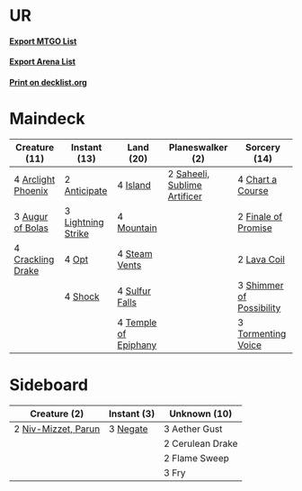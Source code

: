 # UR

#### [Export MTGO List](../collection/UR/UR.txt)
#### [Export Arena List](../collection/UR/UR_arena.txt)
#### [Print on decklist.org](http://decklist.org/?deckmain=2%09Anticipate%0A4%09Arclight%20Phoenix%0A3%09Augur%20of%20Bolas%0A4%09Chart%20a%20Course%0A4%09Crackling%20Drake%0A2%09Finale%20of%20Promise%0A4%09Island%0A2%09Lava%20Coil%0A3%09Lightning%20Strike%0A4%09Mountain%0A4%09Opt%0A2%09Saheeli,%20Sublime%20Artificer%0A3%09Shimmer%20of%20Possibility%0A4%09Shock%0A4%09Steam%20Vents%0A4%09Sulfur%20Falls%0A4%09Temple%20of%20Epiphany%0A3%09Tormenting%20Voice&deckside=3%09Aether%20Gust%0A2%09Cerulean%20Drake%0A2%09Flame%20Sweep%0A3%09Fry%0A3%09Negate%0A2%09Niv-Mizzet,%20Parun)
# Maindeck

|                                        Creature (11)                                        |                                        Instant (13)                                         |                                           Land (20)                                           |                                           Planeswalker (2)                                            |                                           Sorcery (14)                                            |
|---------------------------------------------------------------------------------------------|---------------------------------------------------------------------------------------------|-----------------------------------------------------------------------------------------------|-------------------------------------------------------------------------------------------------------|---------------------------------------------------------------------------------------------------|
|4 [Arclight Phoenix](http://gatherer.wizards.com/Pages/Card/Details.aspx?multiverseid=452841)|2 [Anticipate](http://gatherer.wizards.com/Pages/Card/Details.aspx?multiverseid=401813)      |4 [Island](http://gatherer.wizards.com/Pages/Card/Details.aspx?multiverseid=439857)            |2 [Saheeli, Sublime Artificer](http://gatherer.wizards.com/Pages/Card/Details.aspx?multiverseid=461161)|4 [Chart a Course](http://gatherer.wizards.com/Pages/Card/Details.aspx?multiverseid=435200)        |
|3 [Augur of Bolas](http://gatherer.wizards.com/Pages/Card/Details.aspx?multiverseid=376251)  |3 [Lightning Strike](http://gatherer.wizards.com/Pages/Card/Details.aspx?multiverseid=383299)|4 [Mountain](http://gatherer.wizards.com/Pages/Card/Details.aspx?multiverseid=439859)          |                                                                                                       |2 [Finale of Promise](http://gatherer.wizards.com/Pages/Card/Details.aspx?multiverseid=461054)     |
|4 [Crackling Drake](http://gatherer.wizards.com/Pages/Card/Details.aspx?multiverseid=452913) |4 [Opt](http://gatherer.wizards.com/Pages/Card/Details.aspx?multiverseid=442948)             |4 [Steam Vents](http://gatherer.wizards.com/Pages/Card/Details.aspx?multiverseid=405109)       |                                                                                                       |2 [Lava Coil](http://gatherer.wizards.com/Pages/Card/Details.aspx?multiverseid=452858)             |
|                                                                                             |4 [Shock](http://gatherer.wizards.com/Pages/Card/Details.aspx?multiverseid=129732)           |4 [Sulfur Falls](http://gatherer.wizards.com/Pages/Card/Details.aspx?multiverseid=443135)      |                                                                                                       |3 [Shimmer of Possibility](http://gatherer.wizards.com/Pages/Card/Details.aspx?multiverseid=457195)|
|                                                                                             |                                                                                             |4 [Temple of Epiphany](http://gatherer.wizards.com/Pages/Card/Details.aspx?multiverseid=442808)|                                                                                                       |3 [Tormenting Voice](http://gatherer.wizards.com/Pages/Card/Details.aspx?multiverseid=426853)      |


# Sideboard

|                                         Creature (2)                                         |                                    Instant (3)                                    |  Unknown (10)  |
|----------------------------------------------------------------------------------------------|-----------------------------------------------------------------------------------|----------------|
|2 [Niv-Mizzet, Parun](http://gatherer.wizards.com/Pages/Card/Details.aspx?multiverseid=452942)|3 [Negate](http://gatherer.wizards.com/Pages/Card/Details.aspx?multiverseid=423707)|3 Aether Gust   |
|                                                                                              |                                                                                   |2 Cerulean Drake|
|                                                                                              |                                                                                   |2 Flame Sweep   |
|                                                                                              |                                                                                   |3 Fry           |

